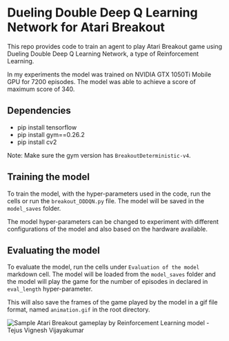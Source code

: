 # Dueling Double Deep Q Learning Network for Atari Breakout
This repo provides code to train an agent to play Atari Breakout game using Dueling Double Deep Q Learning Network, a type of Reinforcement Learning.

In my experiments the model was trained on NVIDIA GTX 1050Ti Mobile GPU for 7200 episodes. The model was able to achieve a score of maximum score of 340.


## Dependencies
- pip install tensorflow
- pip install gym==0.26.2
- pip install cv2

Note: Make sure the gym version has `BreakoutDeterministic-v4`.

## Training the model

To train the model, with the hyper-parameters used in the code, run the cells or run the `breakout_DDDQN.py` file. The model will be saved in the `model_saves` folder.

The model hyper-parameters can be changed to experiment with different configurations of the model and also based on the hardware available.

## Evaluating the model

To evaluate the model, run the cells under `Evaluation of the model` markdown cell. The model will be loaded from the `model_saves` folder and the model will play the game for the number of episodes in declared in `eval_length` hyper-parameter.

This will also save the frames of the game played by the model in a gif file format, named `animation.gif` in the root directory.

![Sample Atari Breakout gameplay by Reinforcement Learning model - Tejus Vignesh Vijayakumar](https://github.com/tejus-vignesh/Dueling-Double-Deep-Q-Learning-Network-for-Atari-Breakout/blob/main/animation.gif?raw=true)

